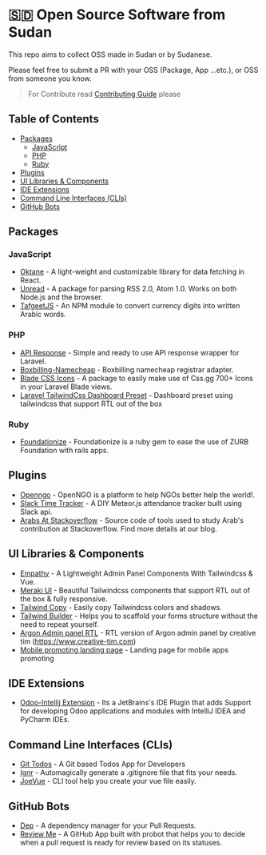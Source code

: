 # 🇸🇩 Open Source Software from Sudan
This repo aims to collect OSS made in Sudan or by Sudanese.

Please feel free to submit a PR with your OSS (Package, App ...etc.), or OSS from someone you know.

> For Contribute read [Contributing Guide](contributing.md) please

## Table of Contents

  - [Packages](#packages)
    - [JavaScript](#javascript)
    - [PHP](#php)
    - [Ruby](#ruby)
  - [Plugins](#plugins)
  - [UI Libraries & Components](#ui-libraries--components)
  - [IDE Extensions](#ide-extensions)
  - [Command Line Interfaces (CLIs)](#command-line-interfaces-clis)
  - [GitHub Bots](#github-bots)

## Packages

### JavaScript

- [Oktane](https://github.com/z0al/oktane) - A light-weight and customizable library for data fetching in React.
- [Unread](https://github.com/z0al/unread) - A package for parsing RSS 2.0, Atom 1.0. Works on both Node.js and the browser.
- [TafgeetJS](https://github.com/mmahgoub/tafgeetjs) - An NPM module to convert currency digits into written Arabic words.

### PHP

- [API Response](https://github.com/obiefy/api-response) - Simple and ready to use API response wrapper for Laravel.
- [Boxbilling-Namecheap](https://github.com/Eptikar-IT-Solutions/boxbilling-namecheap) - Boxbilling namecheap registrar adapter.
- [Blade CSS Icons](https://github.com/khatabwedaa/blade-css-icons) - A package to easily make use of Css.gg 700+ Icons in your Laravel Blade views.
- [Laravel TailwindCss Dashboard Preset](https://github.com/Miaababikir/Laravel-Tailwind-CSS-Dashboard-Preset) - Dashboard preset using tailwindcss that support RTL out of the box

### Ruby

- [Foundationize](https://github.com/Eptikar-IT-Solutions/foundationize) - Foundationize is a ruby gem to ease the use of ZURB Foundation with rails apps.


## Plugins

- [Openngo](https://github.com/Eptikar-IT-Solutions/openngo) - OpenNGO is a platform to help NGOs better help the world!.
- [Slack Time Tracker](https://github.com/Eptikar-IT-Solutions/slack-time-tracker) - A DIY Meteor.js attendance tracker built using Slack api.
- [Arabs At Stackoverflow](https://github.com/Eptikar-IT-Solutions/arabs-at-stackoverflow) - Source code of tools used to study Arab's contribution at Stackoverflow. Find more details at our blog.

## UI Libraries & Components

- [Empathy](https://github.com/the94air/empathy) - A Lightweight Admin Panel Components With Tailwindcss & Vue.
- [Meraki UI](https://github.com/merakiui/website) - Beautiful Tailwindcss components that support RTL out of the box & fully responsive.
- [Tailwind Copy](https://github.com/the94air/twcopy) - Easily copy Tailwindcss colors and shadows.
- [Tailwind Builder](https://github.com/Miaababikir/Tailwind-Builder) - Helps you to scaffold your forms structure without the need to repeat yourself.
- [Argon Admin panel RTL](https://owiesnama.github.io/Argon-Admin-panel-RTL/) - RTL version of Argon admin panel  by creative tim (https://www.creative-tim.com)
- [Mobile promoting landing page](https://github.com/owiesnama/LandingPage) - Landing page for mobile apps promoting 

## IDE Extensions

- [Odoo-Intellij Extension](https://github.com/firebitsnet/odoo-intellij) - Its a JetBrains's IDE Plugin that adds Support for developing Odoo applications and modules with IntelliJ IDEA and PyCharm IDEs.

## Command Line Interfaces (CLIs)

- [Git Todos](https://github.com/z0al/git-todos) - A Git based Todos App for Developers
- [Ignr](https://github.com/z0al/ignr) - Automagically generate a .gitignore file that fits your needs.
- [JoeVue](https://github.com/Miaababikir/JoeVue) - CLI tool help you create your vue file easily.

## GitHub Bots

- [Dep](https://probot.github.io/apps/dep/) - A dependency manager for your Pull Requests.
- [Review Me](https://github.com/z0al/probot-review-me) - A GitHub App built with probot that helps you to decide when a pull request is ready for review based on its statuses.
